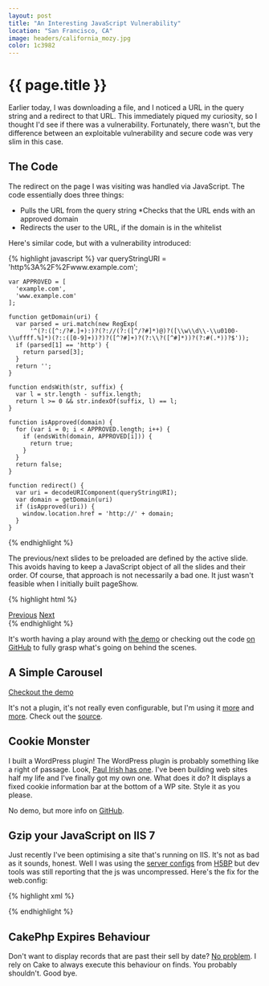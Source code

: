```yaml
---
layout: post
title: "An Interesting JavaScript Vulnerability"
location: "San Francisco, CA"
image: headers/california_mozy.jpg
color: 1c3982
---
```


{{ page.title }}
================

Earlier today, I was downloading a file, and I noticed a URL in the query string and a redirect to that URL. This immediately piqued my curiosity, so I thought I'd see if there was a vulnerability. Fortunately, there wasn't, but the difference between an exploitable vulnerability and secure code was very slim in this case.

The Code
--------

The redirect on the page I was visiting was handled via JavaScript.
The code essentially does three things:
* Pulls the URL from the query string
*Checks that the URL ends with an approved domain
* Redirects the user to the URL, if the domain is in the whitelist

Here's similar code, but with a vulnerability introduced:

{% highlight javascript %}
    var queryStringURI = 'http%3A%2F%2Fwww.example.com';

    var APPROVED = [
      'example.com',
      'www.example.com'
    ];

    function getDomain(uri) {
      var parsed = uri.match(new RegExp(
          '^(?:([^:/?#.]+):)?(?://(?:([^/?#]*)@)?([\\w\\d\\-\\u0100-\\uffff.%]*)(?::([0-9]+))?)?([^?#]+)?(?:\\?([^#]*))?(?:#(.*))?$'));
      if (parsed[1] == 'http') {
        return parsed[3];
      }
      return '';
    }

    function endsWith(str, suffix) {
      var l = str.length - suffix.length;
      return l >= 0 && str.indexOf(suffix, l) == l;
    }

    function isApproved(domain) {
      for (var i = 0; i < APPROVED.length; i++) {
        if (endsWith(domain, APPROVED[i])) {
          return true;
        }
      }
      return false;
    }

    function redirect() {
      var uri = decodeURIComponent(queryStringURI);
      var domain = getDomain(uri)
      if (isApproved(uri)) {
        window.location.href = 'http://' + domain;
      }
    }
{% endhighlight %}

The previous/next slides to be preloaded are defined by the active slide. This avoids having to keep a JavaScript object of all the slides and their order. Of course, that approach is not necessarily a bad one. It just wasn't feasible when I initially built pageShow.

{% highlight html %}
  <!-- Links, these can be hidden -->
  <div class="link-meta">
    <a href="index.html" class="prev">Previous</a>
    <a href="usage.html" class="next">Next</a>
  </div>
{% endhighlight %}

It's worth having a play around with [the demo][] or checking out the code [on GitHub][] to fully grasp what's going on behind the scenes.

[the demo]: /pageShow/ "pageShow demo"
[on GitHub]: https://github.com/MozMorris/pageShow "Fork Me!"

A Simple Carousel
-----------------

[Checkout the demo](/this-is-my-carousel/)

It's not a plugin, it's not really even configurable, but I'm using it [more][more] and [more][and more]. Check out the [source][].

[more]: http://www.clipper-teas.com/ "I made this"
[and more]: http://www.commercialwashroomsltd.co.uk/ "I also made this"
[source]: https://github.com/MozMorris/this-is-my-carousel "I should make a light box script next, that would impress Paul Irish"

Cookie Monster
--------------

I built a WordPress plugin! The WordPress plugin is probably something like a right of passage. Look, [Paul Irish has one][paul]. I've been building web sites half my life and I've finally got my own one. What does it do? It displays a fixed cookie information bar at the bottom of a WP site. Style it as you please.

No demo, but more info on [GitHub][]. 

[paul]: https://github.com/paulirish/infinite-scroll "2133 stars and counting"
[GitHub]: https://github.com/MozMorris/cookie-monster "Moz Morris on GitHub"

Gzip your JavaScript on IIS 7
-----------------------------

Just recently I've been optimising a site that's running on IIS. It's not as bad as it sounds, honest. Well I was using the [server configs][] from [H5BP][] but dev tools was still reporting that the js was uncompressed. Here's the fix for the web.config:

[server configs]: https://github.com/h5bp/server-configs "HTML5 Boilerplate Server Configuration"
[H5BP]: https://github.com/h5bp "HTML5 Boilerplate"

{% highlight xml %}
  <?xml version="1.0" encoding="UTF-8"?>
  <configuration>
    <system.webServer>
      <staticContent>
        <remove fileExtension=".js" />
        <mimeMap fileExtension=".js" mimeType="text/javascript" />
      </staticContent>
    </system.webServer>
  </configuration>
{% endhighlight %}

CakePhp Expires Behaviour
-------------------------

Don't want to display records that are past their sell by date? [No problem][]. I rely on Cake to always execute this behaviour on finds. You probably shouldn't. Good bye.

[No problem]: https://gist.github.com/MozMorris/4755451
